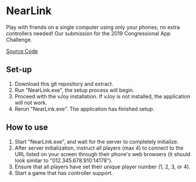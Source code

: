 # NearLink
Play with friends on a single computer using only your phones; no extra controllers needed! Our submission for the 2019 Congressional App Challenge.

[Source Code](https://github.com/seancabahug/NearLink-source)

## Set-up
1. Download this git repository and extract.
2. Run "NearLink.exe", the setup process will begin.
3. Proceed with the vJoy installation. If vJoy is not installed, the application will not work.
4. Rerun "NearLink.exe". The application has finished setup.

## How to use
1. Start "NearLink.exe", and wait for the server to completely initialize.
2. After server initialization, instruct all players (max 4) to connect to the URL listed on your screen through their phone's web browsers (it should look similar to "012.345.678.910:14178").
3. Ensure that all players have set their unique player number (1, 2, 3, or 4).
4. Start a game that has controller support.
